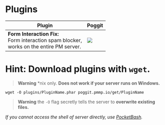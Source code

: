 # Plugins
| Plugin | Poggit |
| ------ | ------ |
| **Form Interaction Fix:**<br/>Form interaction spam blocker,<br/>works on the entire PM server. | [![](https://poggit.pmmp.io/shield.dl/FormInteractionFix)](https://poggit.pmmp.io/p/FormInteractionFix) |

# Hint: Download plugins with `wget`.
> **Warning** *nix only. **Does not work if your server runs on Windows.**
```
wget -O plugins/PluginName.phar poggit.pmmp.io/get/PluginName
```
> **Warning** the `-O` flag secretly tells the server to **overwrite existing files.**

*If you cannot access the shell of server directly, use [PocketBash](https://poggit.pmmp.io/ci/Frago9876543210/PocketBash/~/dev:12).*
